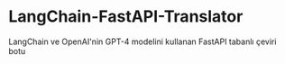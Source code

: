 # LangChain-FastAPI-Translator
LangChain ve OpenAI'nin GPT-4 modelini kullanan FastAPI tabanlı çeviri botu
